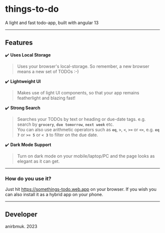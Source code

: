 # things-to-do  
A light and fast todo-app, built with angular 13  

- - - -

## Features  
:heavy_check_mark: **Uses Local Storage**  
> Uses your browser's local-storage. So remember, a new browser means a new set of TODOs :-)  

:heavy_check_mark: **Lightweight UI**  
> Makes use of light UI components, so that your app remains featherlight and blazing fast!  

:heavy_check_mark: **Strong Search**  
> Searches your TODOs by text or heading or due-date tags. e.g. search by **`grocery`**, **`due tomorrow`**, **`next week`** etc.  
> You can also use arithmetic operators such as **`eq`**, **`>`**, **`<`**, **`>=`** or **`<=`**, e.g. **`eq 7`** or **`>= 5`** or **`< 3`** to filter on the due date.  

:heavy_check_mark: **Dark Mode Support**  
> Turn on dark mode on your mobile/laptop/PC and the page looks as elegant as it can get.  

- - - -

### How do you use it?  
Just hit https://somethings-todo.web.app on your browser. If you wish you can also install it as a hybrid app on your phone.  

- - - -

## Developer  
anirbmuk. 2023  

